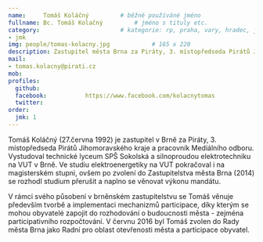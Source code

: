 ```yaml
---
name:     Tomáš Koláčný	  		# běžně používáné jméno
fullname: Bc. Tomáš Kolačný  		# jméno s tituly etc.
category:                 		# kategorie: rp, praha, vary, hradec, jmk, senat
- jmk
img: people/tomas-kolacny.jpg            # 165 x 220
description: Zastupitel města Brna za Piráty, 3. místopředseda Pirátů Jihomoravského kraje            	# kratký popis, max 160 znaků
mail:
- tomas.kolacny@pirati.cz
mob:			  
profiles:
  github:                 
  facebook: 		  https://www.facebook.com/kolacnytomas
  twitter: 		  
order:
  jmk: 1
---
```


Tomáš Koláčný (27.června 1992) je zastupitel v Brně za Piráty, 3. místopředseda Pirátů Jihomoravského kraje a pracovník Mediálního odboru. Vystudoval technické lyceum SPŠ Sokolská a silnoproudou elektrotechniku na VUT v Brně. Ve studiu elektroenergetiky na VUT pokračoval i na magisterském stupni, ovšem po zvolení do Zastupitelstva města Brna (2014) se rozhodl studium přerušit a naplno se věnovat výkonu mandátu.

V rámci svého působení v brněnském zastupitelstvu se Tomáš věnuje především tvorbě a implementaci mechanizmů participace, díky kterým se mohou obyvatelé zapojit do rozhodování o budoucnosti města - zejména participativního rozpočtování. V červnu 2016 byl Tomáš zvolen do Rady města Brna jako Radní pro oblast otevřenosti města a participace obyvatel.
